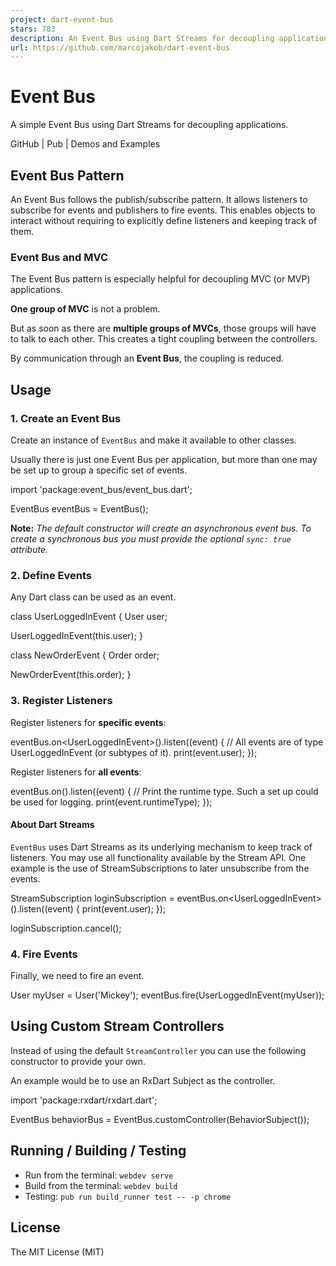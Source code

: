 ```yaml
---
project: dart-event-bus
stars: 783
description: An Event Bus using Dart Streams for decoupling applications
url: https://github.com/marcojakob/dart-event-bus
---
```


Event Bus
=========

A simple Event Bus using Dart Streams for decoupling applications.

GitHub | Pub | Demos and Examples

Event Bus Pattern
-----------------

An Event Bus follows the publish/subscribe pattern. It allows listeners to subscribe for events and publishers to fire events. This enables objects to interact without requiring to explicitly define listeners and keeping track of them.

### Event Bus and MVC

The Event Bus pattern is especially helpful for decoupling MVC (or MVP) applications.

**One group of MVC** is not a problem.

But as soon as there are **multiple groups of MVCs**, those groups will have to talk to each other. This creates a tight coupling between the controllers.

By communication through an **Event Bus**, the coupling is reduced.

Usage
-----

### 1\. Create an Event Bus

Create an instance of `EventBus` and make it available to other classes.

Usually there is just one Event Bus per application, but more than one may be set up to group a specific set of events.

import 'package:event\_bus/event\_bus.dart';

EventBus eventBus \= EventBus();

**Note:** _The default constructor will create an asynchronous event bus. To create a synchronous bus you must provide the optional `sync: true` attribute._

### 2\. Define Events

Any Dart class can be used as an event.

class UserLoggedInEvent {
  User user;

  UserLoggedInEvent(this.user);
}

class NewOrderEvent {
  Order order;

  NewOrderEvent(this.order);
}

### 3\. Register Listeners

Register listeners for **specific events**:

eventBus.on<UserLoggedInEvent\>().listen((event) {
  // All events are of type UserLoggedInEvent (or subtypes of it).
  print(event.user);
});

Register listeners for **all events**:

eventBus.on().listen((event) {
  // Print the runtime type. Such a set up could be used for logging.
  print(event.runtimeType);
});

#### About Dart Streams

`EventBus` uses Dart Streams as its underlying mechanism to keep track of listeners. You may use all functionality available by the Stream API. One example is the use of StreamSubscriptions to later unsubscribe from the events.

StreamSubscription loginSubscription \= eventBus.on<UserLoggedInEvent\>().listen((event) {
  print(event.user);
});

loginSubscription.cancel();

### 4\. Fire Events

Finally, we need to fire an event.

User myUser \= User('Mickey');
eventBus.fire(UserLoggedInEvent(myUser));

Using Custom Stream Controllers
-------------------------------

Instead of using the default `StreamController` you can use the following constructor to provide your own.

An example would be to use an RxDart Subject as the controller.

import 'package:rxdart/rxdart.dart';

EventBus behaviorBus \= EventBus.customController(BehaviorSubject());

Running / Building / Testing
----------------------------

-   Run from the terminal: `webdev serve`
-   Build from the terminal: `webdev build`
-   Testing: `pub run build_runner test -- -p chrome`

License
-------

The MIT License (MIT)

